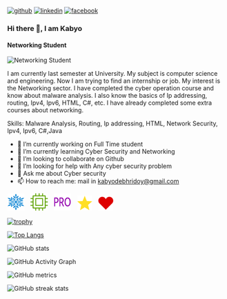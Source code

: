 [<img src='https://cdn.jsdelivr.net/npm/simple-icons@3.0.1/icons/github.svg' alt='github' height='40'>](https://github.com/KABYODEB)  [<img src='https://cdn.jsdelivr.net/npm/simple-icons@3.0.1/icons/linkedin.svg' alt='linkedin' height='40'>](https://www.linkedin.com/in/https://www.linkedin.com/in/deb-kabyo-842b45198//)  [<img src='https://cdn.jsdelivr.net/npm/simple-icons@3.0.1/icons/facebook.svg' alt='facebook' height='40'>](https://www.facebook.com/https://www.facebook.com/kabyo.kabyo.1)  



### Hi there 👋, I am Kabyo
#### Networking Student
![Networking Student](https://scontent.fdac138-1.fna.fbcdn.net/v/t39.30808-6/310867096_1875753219483211_2235156276314907406_n.jpg?_nc_cat=109&ccb=1-7&_nc_sid=09cbfe&_nc_eui2=AeFChaiDeaf3tP8eUh6r5MEVIYd-6_y6zBkhh37r_LrMGUH384u_CfUlcIEY2Ir4pdhseNNhW4qAJyB-ZYCVf8RR&_nc_ohc=ivkYNERa2IwAX-c3Pr-&_nc_ht=scontent.fdac138-1.fna&oh=00_AfC_ktIdfGBPVG3RrujqUU5btFgki2v-h-wVqqooECvQxw&oe=63712054)

I am currently last semester at University. My subject is computer science and engineering. Now I am trying to find an internship or job. My interest is the Networking sector. I have completed the cyber operation course and know about malware analysis. I also know the basics of Ip addressing, routing, Ipv4, Ipv6, HTML, C#, etc. I have already completed some extra courses about networking.

Skills: Malware Analysis, Routing, Ip addressing, HTML, Network Security, Ipv4, Ipv6, C#,Java

- 🔭 I’m currently working on Full Time student 
- 🌱 I’m currently learning Cyber Security and Networking  
- 👯 I’m looking to collaborate on Github 
- 🤔 I’m looking for help with Any cyber security problem 
- 💬 Ask me about Cyber security 
- 📫 How to reach me: mail in kabyodebhridoy@gmail.com 




<a href='https://archiveprogram.github.com/'><img src='https://raw.githubusercontent.com/acervenky/animated-github-badges/master/assets/acbadge.gif' width='40' height='40'></a> <a href='https://docs.github.com/en/developers'><img src='https://raw.githubusercontent.com/acervenky/animated-github-badges/master/assets/devbadge.gif' width='40' height='40'></a> <a href='https://github.com/pricing'><img src='https://raw.githubusercontent.com/acervenky/animated-github-badges/master/assets/pro.gif' width='40' height='40'></a> <a href='https://stars.github.com/'><img src='https://raw.githubusercontent.com/acervenky/animated-github-badges/master/assets/starbadge.gif' width='35' height='35'></a> <a href='https://docs.github.com/en/github/supporting-the-open-source-community-with-github-sponsors'><img src='https://raw.githubusercontent.com/acervenky/animated-github-badges/master/assets/sponsorbadge.gif' width='35' height='35'></a> 

[![trophy](https://github-profile-trophy.vercel.app/?username=KABYODEB)](https://github.com/ryo-ma/github-profile-trophy)

[![Top Langs](https://github-readme-stats.vercel.app/api/top-langs/?username=KABYODEB)](https://github.com/anuraghazra/github-readme-stats)

![GitHub stats](https://github-readme-stats.vercel.app/api?username=KABYODEB&show_icons=true&count_private=true)  

![GitHub Activity Graph](https://activity-graph.herokuapp.com/graph?username=KABYODEB)  

![GitHub metrics](https://metrics.lecoq.io/KABYODEB)  

![GitHub streak stats](https://github-readme-streak-stats.herokuapp.com/?user=KABYODEB)  

